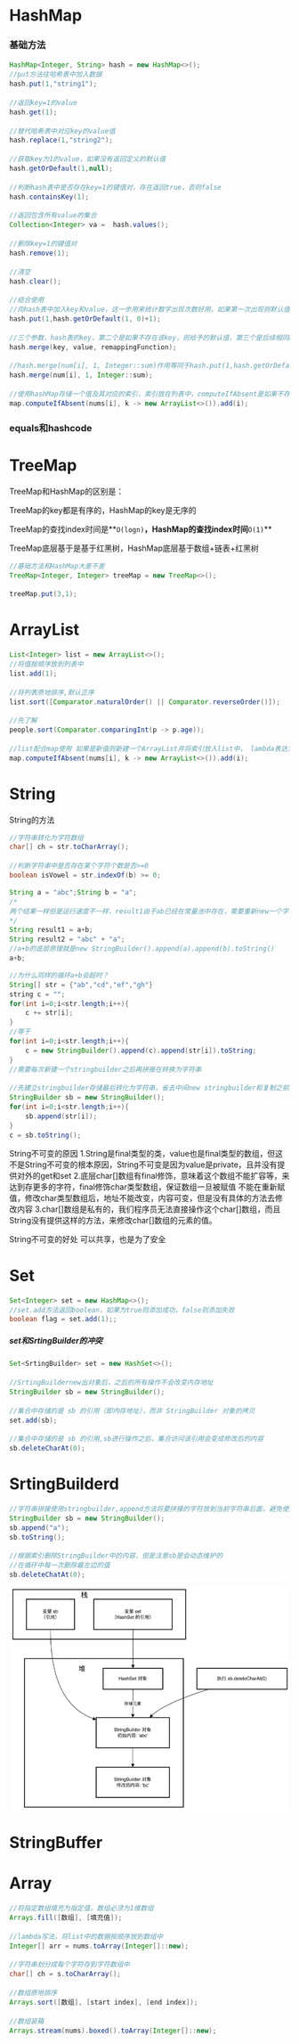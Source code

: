 # HashMap

### 基础方法

``` java
HashMap<Integer, String> hash = new HashMap<>();
//put方法往哈希表中加入数据
hash.put(1,"string1"); 

//返回key=1的value
hash.get(1); 

//替代哈希表中对应key的value值
hash.replace(1,"string2"); 

//获取key为1的value，如果没有返回定义的默认值
hash.getOrDefault(1,null); 

//判断hash表中是否存在key=1的键值对，存在返回true，否则false
hash.containsKey(1); 

//返回包含所有value的集合
Collection<Integer> va =  hash.values(); 

//删除key=1的键值对
hash.remove(1);

//清空
hash.clear();

//结合使用
//向hash表中加入key和value，这一步用来统计数字出现次数好用，如果第一次出现则默认值加1，否则在原来的基础数字出现次数上+1
hash.put(1,hash.getOrDefault(1, 0)+1); 

//三个参数，hash表的key，第二个是如果不存在该key，则给予的默认值，第三个是后续相同key冲突时，如何将旧值（oldValue）和新值（newValue）的结合方法
hash.merge(key, value, remappingFunction);

//hash.merge(num[i], 1, Integer::sum)作用等同于hash.put(1,hash.getOrDefault(1, 0)+1); 
hash.merge(num[i], 1, Integer::sum);

//使用hashMap存储一个值及其对应的索引，索引放在列表中，computeIfAbsent是如果不存在列表则新建一个列表
map.computeIfAbsent(nums[i], k -> new ArrayList<>()).add(i);
```

### equals和hashcode



# TreeMap

TreeMap和HashMap的区别是：

TreeMap的key都是有序的，HashMap的key是无序的

TreeMap的查找index时间是**`O(logn)`**，HashMap的查找index时间**`O(1)`**

TreeMap底层基于是基于红黑树，HashMap底层基于数组+链表+红黑树

```java
//基础方法和HashMap大差不差
TreeMap<Integer, Integer> treeMap = new TreeMap<>();

treeMap.put(3,1);
```



# ArrayList

```java
List<Integer> list = new ArrayList<>();
//将值按顺序放到列表中
list.add(1);

//将列表原地排序,默认正序
list.sort([Comparator.naturalOrder() || Comparator.reverseOrder()]);

//先了解
people.sort(Comparator.comparingInt(p -> p.age));

//list配合map使用 如果是新值则新建一个ArrayList并将索引放入list中， lambda表达式,
map.computeIfAbsent(nums[i], k -> new ArrayList<>()).add(i);
```

# String

String的方法

```java
//字符串转化为字符数组
char[] ch = str.toCharArray();

//判断字符串中是否存在某个字符个数是否>=0
boolean isVowel = str.indexOf(b) >= 0;
```



```java
String a = "abc";String b = "a";
/*
两个结果一样但是运行速度不一样，result1由于ab已经在常量池中存在，需要重新new一个字符串并且再运行一遍，而result2是在编译时拼接，所以只需要一遍即可
*/
String result1 = a+b;
String result2 = "abc" + "a";
//a+b的底层原理就是new StringBuilder().append(a).append(b).toString()
a+b; 
```

```java
//为什么同样的循环a+b会超时？
String[] str = {"ab","cd","ef","gh"}
string c = "";
for(int i=0;i<str.length;i++){
	c += str[i];
}
//等于
for(int i=0;i<str.length;i++){
    c = new StringBuilder().append(c).append(str[i]).toString;
}
//需要每次新建一个stringbuilder之后再拼接在转换为字符串

//先建立stringbuilder存储最后转化为字符串，省去中间new stringbuilder和复制之前所有字符的内容
StringBuilder sb = new StringBuilder();
for(int i=0;i<str.length;i++){
    sb.append(str[i]);
}
c = sb.toString();
```

String不可变的原因
1.String是final类型的类，value也是final类型的数组，但这不是String不可变的根本原因，String不可变是因为value是private，且并没有提供对外的get和set
2.底层char[]数组有final修饰，意味着这个数组不能扩容等，来达到存更多的字符，final修饰char类型数组，保证数组一旦被赋值 不能在重新赋值，修改char类型数组后，地址不能改变，内容可变，但是没有具体的方法去修改内容
3.char[]数组是私有的，我们程序员无法直接操作这个char[]数组，而且String没有提供这样的方法，来修改char[]数组的元素的值。

String不可变的好处
可以共享，也是为了安全

# Set

```java
Set<Integer> set = new HashMap<>();
//set.add方法返回boolean，如果为true则添加成功，false则添加失败
boolean flag = set.add(1);;
```

##### set和SrtingBuilder的冲突

```java
Set<SrtingBuilder> set = new HashSet<>();

//SrtingBuildernew出对象后，之后的所有操作不会改变内存地址
StringBuilder sb = new StringBuilder();

//集合中存储的是 sb 的引用（即内存地址），而非 StringBuilder 对象的拷贝
set.add(sb);

//集合中存储的是 sb 的引用,sb进行操作之后，集合访问该引用会变成修改后的内容
sb.deleteCharAt(0);
```



# SrtingBuilderd

```java
//字符串拼接使用stringbuilder,append方法将要拼接的字符放到当前字符串后面，避免使用a+b
StringBuilder sb = new StringBuilder();
sb.append("a");
sb.toString();

//根据索引删除StringBuilder中的内容，但是注意sb是会动态维护的
//在循环中每一次删除最左边的值
sb.deleteChatAt(0);
```

![img](dataStructure.assets/image-20250501113738540.png)

# StringBuffer

# Array

```java
//将指定数组填充为指定值，数组必须为1维数组
Arrays.fill([数组], [填充值]); 

//lambda写法，将list中的数据按顺序放到数组中
Integer[] arr = nums.toArray(Integer[]::new);

//字符串划分成每个字符存到字符数组中
char[] ch = s.toCharArray();

//数组原地排序
Arrays.sort([数组], [start index], [end index]);

//数组装箱
Arrays.stream(nums).boxed().toArray(Integer[]::new);    
```





